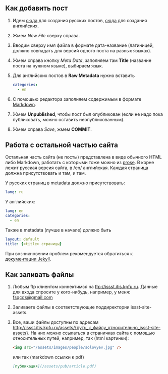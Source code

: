 ## Как добавить пост

1.  Идем [сюда](http://prose.io/#CLLKazan/issst-site/tree/master/_posts) для создания русских постов,
[cюда](http://prose.io/#CLLKazan/issst-site/tree/master/_posts/en) для создания английских.
1.  Жмем *New File* сверху справа.
1.  Вводим сверху имя файла в формате дата-название (латиницей, должно совпадать для версий одного поста на разных языках).
1.  Жмем справа кнопку *Meta Data*, заполняем там **Title** (название поста на нужном языке), выбираем язык.
1.  Для английских постов в **Raw Metadata** нужно вставить

    ```yaml
    categories:
      - en
    ```
1.  С помощью редактора заполняем содержимым в формате [Markdown](http://en.wikipedia.org/wiki/Markdown).
1.  Жмем **Unpublished**, чтобы пост был опубликован (если не надо пока публиковать, можно оставить неопубликованным).
1.  Жмем справа *Save*, жмем **COMMIT**.

## Работа с остальной частью сайта

Остальная часть сайта (не посты) представлена в виде обычного HTML либо Markdown, работать с которыми тоже можно из [prose](http://prose.io/#CLLKazan/issst-site).
В корне лежит русская версия сайта, в /en/ английская. Каждая страница должна присутствовать и там, и там.

У русских страниц в metadata должно присутствовать:

```yaml
lang: ru
```

У английских:

```yaml
lang: en
categories:
  - en
```

Также в metadata (лучше в начале) должно быть

```yaml
layout: default
title: {<title> страницы}
```

При возникновении проблем рекомендуется обратиться к [документации Jekyll](http://jekyllrb.com/docs/home/).

## Как заливать файлы
1.  Любым ftp клиентом коннектимся на ftp://issst.itis.kpfu.ru.
Данные для входа спросите у кого-нибудь, например, у меня: fsqcds@gmail.com
2.  Заливаете файлы в соответствующие поддиректории issst-site-assets.
3.  Все, ваши файлы доступны по адресам http://issst.itis.kpfu.ru/assets/{путь_к_файлу_относительно_issst-site-assets}. На них можно ссылаться в страничках сайта с помощью относительных путей, например, так (html картинки):

    ```html
    <img src="/assets/images/people/solovyev.jpg" />
    ```
    
    или так (markdown ссылки к pdf)
    
    ```markdown
    [публикация](/assets/pub/article.pdf)
    ```
